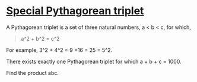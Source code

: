# [Special Pythagorean triplet](https://projecteuler.net/problem=9)

A Pythagorean triplet is a set of three natural numbers, a < b < c, for which,

> a^2 + b^2 = c^2

For example, 3^2 + 4^2 = 9 +16 = 25 = 5^2.

There exists exactly one Pythagorean triplet for which a + b + c = 1000.

Find the product abc.
